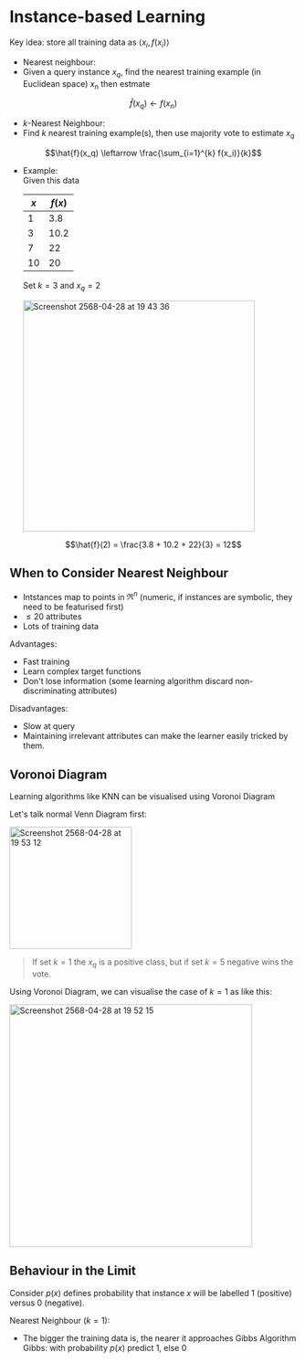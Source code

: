 # Instance-based Learning

Key idea: store all training data as $\langle x_i,f(x_i) \rangle$

- Nearest neighbour:
 - Given a query instance $x_q$, find the nearest training example (in Euclidean space) $x_n$ then estmate
 
```math
\hat{f}(x_q) \leftarrow f(x_n)
```

- $k$-Nearest Neighbour:
 - Find $k$ nearest training example(s), then use majority vote to estimate $x_q$

```math
\hat{f}(x_q) \leftarrow \frac{\sum_{i=1}^{k} f(x_i)}{k}
```

 - Example:  
   Given this data

   | $x$ | $f(x)$ |
   | --- | --- |
   | 1 | 3.8 |
   | 3 | 10.2 |
   | 7 | 22 |
   | 10 | 20 |

   Set $k = 3$ and $x_q = 2$

   <img width="405" alt="Screenshot 2568-04-28 at 19 43 36" src="https://github.com/user-attachments/assets/f6366305-de88-4cf5-ae48-9d061a00908e" />

```math
\hat{f}(2) = \frac{3.8 + 10.2 + 22}{3} = 12
```

## When to Consider Nearest Neighbour

- Intstances map to points in $\Re^n$ (numeric, if instances are symbolic, they need to be featurised first)
- $\leq 20$ attributes
- Lots of training data

Advantages:

- Fast training
- Learn complex target functions
- Don't lose information (some learning algorithm discard non-discriminating attributes)

Disadvantages:

- Slow at query
- Maintaining irrelevant attributes can make the learner easily tricked by them.

## Voronoi Diagram

Learning algorithms like KNN can be visualised using Voronoi Diagram

Let's talk normal Venn Diagram first:

<img width="214" alt="Screenshot 2568-04-28 at 19 53 12" src="https://github.com/user-attachments/assets/367f4a27-e20a-413e-9593-3f98fc0c98a9" />

> If set $k=1$ the $x_q$ is a positive class, but if set $k=5$ negative wins the vote.

Using Voronoi Diagram, we can visualise the case of $k=1$ as like this:

<img width="425" alt="Screenshot 2568-04-28 at 19 52 15" src="https://github.com/user-attachments/assets/45ead744-673d-4384-9206-01e4c97871f0" />

## Behaviour in the Limit

Consider $p(x)$ defines probability that instance $x$ will be labelled 1 (positive) versus 0 (negative).

Nearest Neighbour ($k=1$):

- The bigger the training data is, the nearer it approaches Gibbs Algorithm  
  Gibbs: with probability $p(x)$ predict 1, else 0
